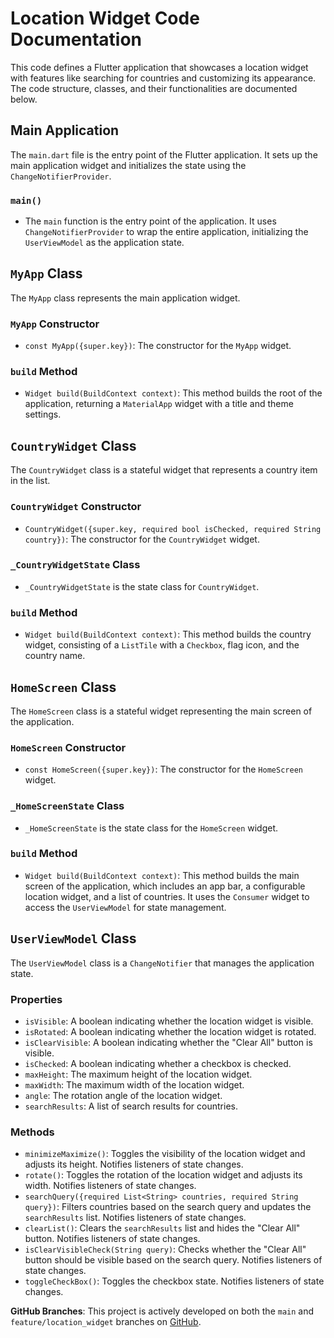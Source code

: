 # Location Widget Code Documentation

This code defines a Flutter application that showcases a location widget with features like searching for countries and customizing its appearance. The code structure, classes, and their functionalities are documented below.

## Main Application

The `main.dart` file is the entry point of the Flutter application. It sets up the main application widget and initializes the state using the `ChangeNotifierProvider`.

### `main()`

- The `main` function is the entry point of the application. It uses `ChangeNotifierProvider` to wrap the entire application, initializing the `UserViewModel` as the application state.

## `MyApp` Class

The `MyApp` class represents the main application widget.

### `MyApp` Constructor

- `const MyApp({super.key})`: The constructor for the `MyApp` widget.

### `build` Method

- `Widget build(BuildContext context)`: This method builds the root of the application, returning a `MaterialApp` widget with a title and theme settings.

## `CountryWidget` Class

The `CountryWidget` class is a stateful widget that represents a country item in the list.

### `CountryWidget` Constructor

- `CountryWidget({super.key, required bool isChecked, required String country})`: The constructor for the `CountryWidget` widget.

### `_CountryWidgetState` Class

- `_CountryWidgetState` is the state class for `CountryWidget`.

### `build` Method

- `Widget build(BuildContext context)`: This method builds the country widget, consisting of a `ListTile` with a `Checkbox`, flag icon, and the country name.

## `HomeScreen` Class

The `HomeScreen` class is a stateful widget representing the main screen of the application.

### `HomeScreen` Constructor

- `const HomeScreen({super.key})`: The constructor for the `HomeScreen` widget.

### `_HomeScreenState` Class

- `_HomeScreenState` is the state class for the `HomeScreen` widget.

### `build` Method

- `Widget build(BuildContext context)`: This method builds the main screen of the application, which includes an app bar, a configurable location widget, and a list of countries. It uses the `Consumer` widget to access the `UserViewModel` for state management.

## `UserViewModel` Class

The `UserViewModel` class is a `ChangeNotifier` that manages the application state.

### Properties

- `isVisible`: A boolean indicating whether the location widget is visible.
- `isRotated`: A boolean indicating whether the location widget is rotated.
- `isClearVisible`: A boolean indicating whether the "Clear All" button is visible.
- `isChecked`: A boolean indicating whether a checkbox is checked.
- `maxHeight`: The maximum height of the location widget.
- `maxWidth`: The maximum width of the location widget.
- `angle`: The rotation angle of the location widget.
- `searchResults`: A list of search results for countries.

### Methods

- `minimizeMaximize()`: Toggles the visibility of the location widget and adjusts its height. Notifies listeners of state changes.
- `rotate()`: Toggles the rotation of the location widget and adjusts its width. Notifies listeners of state changes.
- `searchQuery({required List<String> countries, required String query})`: Filters countries based on the search query and updates the `searchResults` list. Notifies listeners of state changes.
- `clearList()`: Clears the `searchResults` list and hides the "Clear All" button. Notifies listeners of state changes.
- `isClearVisibleCheck(String query)`: Checks whether the "Clear All" button should be visible based on the search query. Notifies listeners of state changes.
- `toggleCheckBox()`: Toggles the checkbox state. Notifies listeners of state changes.

**GitHub Branches**: This project is actively developed on both the `main` and `feature/location_widget` branches on [GitHub](https://github.com/an1mesh/egovLocationWidget).

